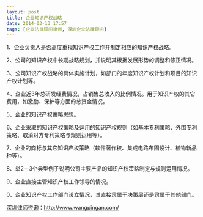 ```yaml
---
layout: post
title: 企业知识产权战略
date: 2014-03-13 17:57
tags: [企业法律顾问律师, 深圳企业法律顾问]
---
```

1、企业负责人是否高度重视知识产权工作并制定相应的知识产权战略。

2、公司的知识产权中长期战略规划，并说明其根据发展形势的调整和修正情况。

3、公司知识产权战略的具体实施计划，如部门的年度知识产权计划和项目的知识产权计划等。

4、企业近3年总研发经费情况，占销售总收入的比例情况。用于知识产权的其它费用，如激励、保护等方面的总资金情况。

5、企业的知识产权策略思想。

6、企业采取的知识产权策略及运用的知识产权规则（如基本专利策略、外围专利策略、取消对方专利策略与规则运用等）。

7、企业的商标与其它知识产权策略（软件著作权、集成电路布图设计、植物新品种等）。

8、举2－3个典型例子说明公司主要产品的知识产权策略制定与规则运用情况。

9、企业直接主管知识产权工作领导的情况。

0、企业知识产权工作部门设立情况，其直接隶属于决策层还是隶属于其他部门。



<a href="http://www.wangpingan.com/">深圳律师咨询</a>：<a href="http://www.wangpingan.com/">http://www.wangpingan.com/</a>

